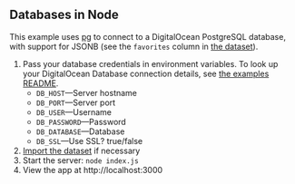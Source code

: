## Databases in Node

This example uses [pg](https://node-postgres.com) to connect to a DigitalOcean PostgreSQL database, with support for JSONB (see the `favorites` column in [the dataset](../README.md#the-dataset)).

1. Pass your database credentials in environment variables. To look up your DigitalOcean Database connection details, see [the examples README](../README.md#database-credentials).
    * `DB_HOST`—Server hostname
    * `DB_PORT`—Server port
    * `DB_USER`—Username
    * `DB_PASSWORD`—Password
    * `DB_DATABASE`—Database
    * `DB_SSL`—Use SSL? true/false
2. [Import the dataset](../README.md#the-dataset) if necessary
3. Start the server: `node index.js`
4. View the app at http://localhost:3000